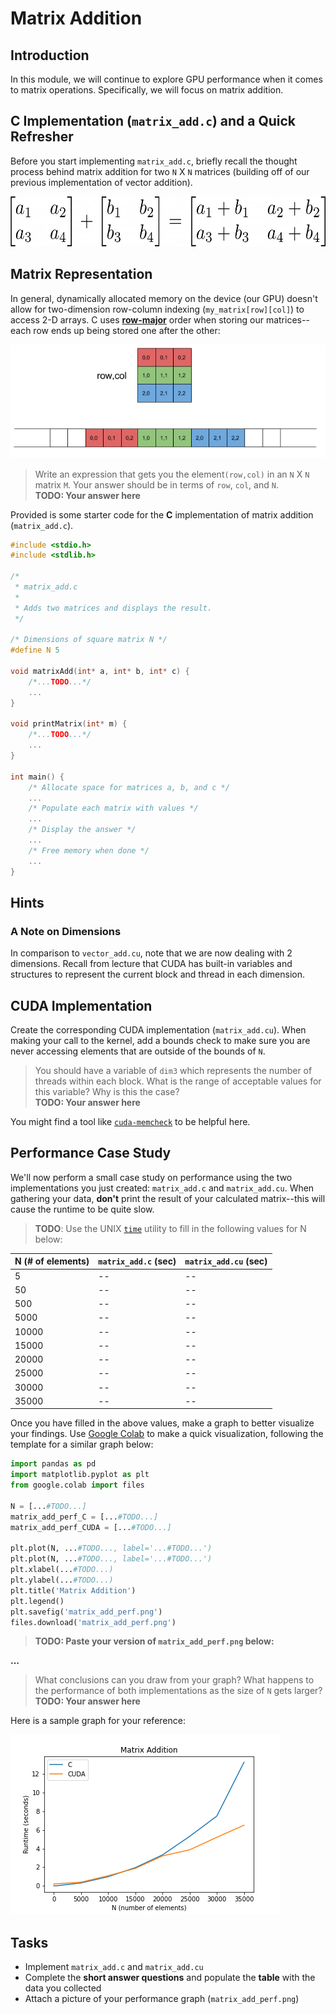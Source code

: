 # Matrix Addition

## Introduction
In this module, we will continue to explore GPU performance when it comes to matrix operations. Specifically, we will focus on matrix addition.

## C Implementation (`matrix_add.c`) and a Quick Refresher
Before you start implementing `matrix_add.c`, briefly recall the thought process behind matrix addition for two `N` X `N` matrices (building off of our previous implementation of vector addition).

<img src="../../media/matrix_add.png" width="600" height="80">

## Matrix Representation
In general, dynamically allocated memory on the device (our GPU) doesn't allow for two-dimension row-column indexing (`my_matrix[row][col]`) to access 2-D arrays. C uses [**row-major**](https://en.wikipedia.org/wiki/Row-_and_column-major_order) order when storing our matrices--each row ends up being stored one after the other:

![Row_Major](../../media/row_major.png)

> Write an expression that gets you the element`(row,col)` in an `N` X `N` matrix `M`. Your answer should be in terms of `row`, `col`, and `N`.\
**TODO: Your answer here**

Provided is some starter code for the **C** implementation of matrix addition (`matrix_add.c`).

```c
#include <stdio.h>
#include <stdlib.h>

/*
 * matrix_add.c
 * 
 * Adds two matrices and displays the result. 
 */

/* Dimensions of square matrix N */
#define N 5

void matrixAdd(int* a, int* b, int* c) {
    /*...TODO...*/
    ...
}

void printMatrix(int* m) {
    /*...TODO...*/
    ...
}

int main() {
    /* Allocate space for matrices a, b, and c */ 
    ...
    /* Populate each matrix with values */
    ...
    /* Display the answer */
    ...
    /* Free memory when done */
    ...
}
```
## Hints
### A Note on Dimensions
In comparison to `vector_add.cu`, note that we are now dealing with 2 dimensions. Recall from lecture that CUDA has built-in variables and structures to represent the current block and thread in each dimension.

## CUDA Implementation 
Create the corresponding CUDA implementation (`matrix_add.cu`). When making your call to the kernel, add a bounds check to make sure you are never accessing elements that are outside of the bounds of `N`. 

> You should have a variable of `dim3` which represents the number of threads within each block. What is the range of acceptable values for this variable? Why is this the case?\
**TODO: Your answer here**

You might find a tool like [`cuda-memcheck`](https://docs.nvidia.com/cuda/cuda-memcheck/index.html) to be helpful here.

## Performance Case Study
We'll now perform a small case study on performance using the two implementations you just created: `matrix_add.c` and `matrix_add.cu`. When gathering your data, **don't** print the result of your calculated matrix--this will cause the runtime to be quite slow.

> **TODO**: Use the UNIX [`time`](https://man7.org/linux/man-pages/man1/time.1.html) utility to fill in the following values for N below:

| N (# of elements)| `matrix_add.c` (sec) | `matrix_add.cu` (sec) |
| :--- | :--- | :--- |
| 5 | -- | -- |
| 50 | -- | -- |
| 500 | -- | -- |
| 5000 | -- | -- |
| 10000 | -- | -- |
| 15000 | -- | -- |
| 20000 | -- | -- |
| 25000 | -- | -- |
| 30000 | -- | -- |
| 35000 | -- | -- |

Once you have filled in the above values, make a graph to better visualize your findings. Use [Google Colab](https://colab.research.google.com/) to make a quick visualization, following the template for a similar graph below:

```python
import pandas as pd
import matplotlib.pyplot as plt
from google.colab import files

N = [...#TODO...]
matrix_add_perf_C = [...#TODO...]
matrix_add_perf_CUDA = [...#TODO...]

plt.plot(N, ...#TODO..., label='...#TODO...')
plt.plot(N, ...#TODO..., label='...#TODO...')
plt.xlabel(...#TODO...)
plt.ylabel(...#TODO...)
plt.title('Matrix Addition')
plt.legend()
plt.savefig('matrix_add_perf.png')
files.download('matrix_add_perf.png')
```

> **TODO: Paste your version of `matrix_add_perf.png` below:**

**...**

> What conclusions can you draw from your graph? What happens to the performance of both implementations as the size of `N` gets larger?\
**TODO: Your answer here**

Here is a sample graph for your reference:

![Matrix_Add_Perf](../../media/matrix_add_perf.png)


## Tasks
* Implement `matrix_add.c` and `matrix_add.cu`
* Complete the **short answer questions** and populate the **table** with the data you collected
* Attach a picture of your performance graph (`matrix_add_perf.png`)